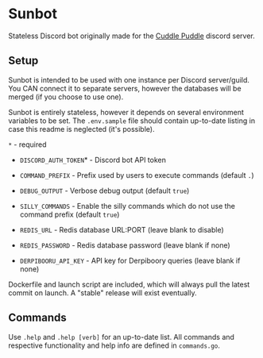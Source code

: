 # Sunbot
Stateless Discord bot originally made for the [Cuddle Puddle](https://floof.zone/discord) discord server.

## Setup

Sunbot is intended to be used with one instance per Discord server/guild. You CAN connect it to separate servers, however the databases will be merged (if you choose to use one).

Sunbot is entirely stateless, however it depends on several environment variables to be set.
The `.env.sample` file should contain up-to-date listing in case this readme is neglected (it's possible).

`*` - required

* `DISCORD_AUTH_TOKEN`* - Discord bot API token

* `COMMAND_PREFIX` - Prefix used by users to execute commands (default `.`)

* `DEBUG_OUTPUT` - Verbose debug output (default `true`)

* `SILLY_COMMANDS` - Enable the silly commands which do not use the command prefix (default `true`)

* `REDIS_URL` - Redis database URL:PORT (leave blank to disable)

* `REDIS_PASSWORD` - Redis database password (leave blank if none)

* `DERPIBOORU_API_KEY` - API key for Derpiboory queries (leave blank if none)

Dockerfile and launch script are included, which will always pull the latest commit on launch. A "stable" release will exist eventually.

## Commands

Use `.help` and `.help [verb]` for an up-to-date list. All commands and respective functionality and help info are defined in `commands.go`.
